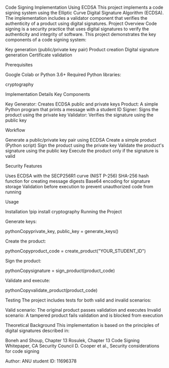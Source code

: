 Code Signing Implementation Using ECDSA
This project implements a code signing system using the Elliptic Curve Digital Signature Algorithm (ECDSA). The implementation includes a validator component that verifies the authenticity of a product using digital signatures.
Project Overview
Code signing is a security practice that uses digital signatures to verify the authenticity and integrity of software. This project demonstrates the key components of a code signing system:

Key generation (public/private key pair)
Product creation
Digital signature generation
Certificate validation

Prerequisites

Google Colab or Python 3.6+
Required Python libraries:

cryptography



Implementation Details
Key Components

Key Generator: Creates ECDSA public and private keys
Product: A simple Python program that prints a message with a student ID
Signer: Signs the product using the private key
Validator: Verifies the signature using the public key

Workflow

Generate a public/private key pair using ECDSA
Create a simple product (Python script)
Sign the product using the private key
Validate the product's signature using the public key
Execute the product only if the signature is valid

Security Features

Uses ECDSA with the SECP256R1 curve (NIST P-256)
SHA-256 hash function for creating message digests
Base64 encoding for signature storage
Validation before execution to prevent unauthorized code from running

Usage

Installation
!pip install cryptography
Running the Project

Generate keys:

pythonCopyprivate_key, public_key = generate_keys()

Create the product:

pythonCopyproduct_code = create_product("YOUR_STUDENT_ID")

Sign the product:

pythonCopysignature = sign_product(product_code)

Validate and execute:

pythonCopyvalidate_product(product_code)

Testing
The project includes tests for both valid and invalid scenarios:

Valid scenario: The original product passes validation and executes
Invalid scenario: A tampered product fails validation and is blocked from execution

Theoretical Background
This implementation is based on the principles of digital signatures described in:

Boneh and Shoup, Chapter 13
Rosulek, Chapter 13
Code Signing Whitepaper, CA Security Council
D. Cooper et al., Security considerations for code signing

Author: ANU 
student ID: 11696378
